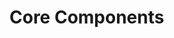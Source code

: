 # Core Components

<ExternalContent url="https://essential-contributions.github.io/essential-integration/getting-started/architecture.html" selector="main" sub-selector=#node />

<ExternalContent url="https://essential-contributions.github.io/essential-integration/getting-started/architecture.html" selector="main" sub-selector=#builder />


<ExternalContent url="https://essential-contributions.github.io/essential-integration/getting-started/architecture.html" selector="main" sub-selector=#essential-integration />
<ExternalContent url="https://essential-contributions.github.io/essential-integration/getting-started/architecture.html" selector="main" sub-selector=#essential-rest-client-usage />


